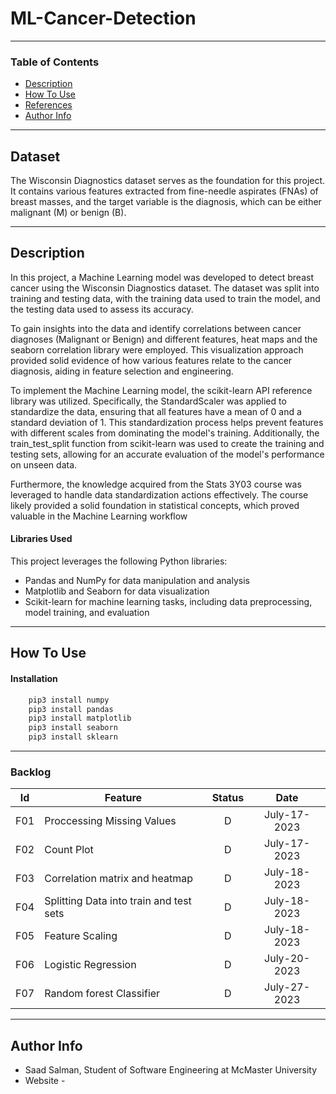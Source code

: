 # ML-Cancer-Detection

---

### Table of Contents


- [Description](#description)
- [How To Use](#how-to-use)
- [References](#references)
- [Author Info](#author-info)

---
## Dataset

The Wisconsin Diagnostics dataset serves as the foundation for this project. It contains various features extracted from fine-needle aspirates (FNAs) of breast masses, and the target variable is the diagnosis, which can be either malignant (M) or benign (B).

---
## Description

In this project, a Machine Learning model was developed to detect breast cancer using the Wisconsin Diagnostics dataset. The dataset was split into training and testing data, with the training data used to train the model, and the testing data used to assess its accuracy.

To gain insights into the data and identify correlations between cancer diagnoses (Malignant or Benign) and different features, heat maps and the seaborn correlation library were employed. This visualization approach provided solid evidence of how various features relate to the cancer diagnosis, aiding in feature selection and engineering.

To implement the Machine Learning model, the scikit-learn API reference library was utilized. Specifically, the StandardScaler was applied to standardize the data, ensuring that all features have a mean of 0 and a standard deviation of 1. This standardization process helps prevent features with different scales from dominating the model's training. Additionally, the train_test_split function from scikit-learn was used to create the training and testing sets, allowing for an accurate evaluation of the model's performance on unseen data.

Furthermore, the knowledge acquired from the Stats 3Y03 course was leveraged to handle data standardization actions effectively. The course likely provided a solid foundation in statistical concepts, which proved valuable in the Machine Learning workflow

#### Libraries Used

This project leverages the following Python libraries:

- Pandas and NumPy for data manipulation and analysis
- Matplotlib and Seaborn for data visualization
- Scikit-learn for machine learning tasks, including data preprocessing, model training, and evaluation

---

## How To Use

#### Installation
```html
    pip3 install numpy
    pip3 install pandas
    pip3 install matplotlib
    pip3 install seaborn
    pip3 install sklearn
```

---

### Backlog 
| Id  | Feature  | Status  |  Date  |
|:-:  |---       | :-:     | :-:     |
| F01 | Proccessing Missing Values |  D | July-17-2023  |
| F02 | Count Plot |  D |  July-17-2023  |
| F03 | Correlation matrix and heatmap |  D | July-18-2023   |
| F04 | Splitting Data into train and test sets |  D | July-18-2023  |
| F05 | Feature Scaling |  D | July-18-2023 |
| F06 | Logistic Regression |  D |  July-20-2023 |
| F07 |Random forest Classifier  |  D |  July-27-2023 |


---

## Author Info

- Saad Salman, Student of Software Engineering at McMaster University
- Website - []()